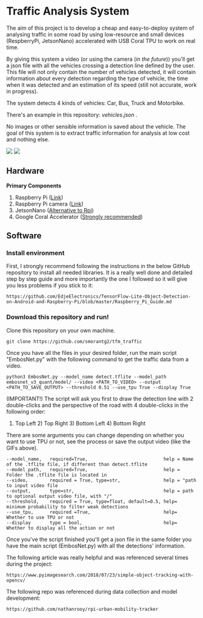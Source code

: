 # Traffic Analysis System

The aim of this project is to develop a cheap and easy-to-deploy system of analysing traffic in some road by using low-resource and small devices (RespberryPi, JetsonNano) accelerated with USB Coral TPU to work on real time.

By giving this system a video (or using the camera (*in the future*)) you'll get a json file with all the vehicles crossing a detection line defined by the user. This file will not only contain the number of vehicles detected, it will contain information about every detection regarding the type of vehicle, the time when it was detected and an estimation of its speed (still not accurate, work in progress).

The system detects 4 kinds of vehicles: Car, Bus, Truck and Motorbike.

There's an example in this repository: *vehicles.json* .

No images or other sensible information is saved about the vehicle. The goal of this system is to extract traffic information for analysis at low cost and nothing else.

<span>
  <img src='GIF_long.gif'> 
  <img src='GIF_short.gif'>
</span>


## Hardware
<b>Primary Components</b>
1) Raspberry Pi (<a target="_blank" href="https://www.raspberrypi.org/products/raspberry-pi-4-model-b"/>Link</a>)
2) Raspberry Pi camera (<a target="_blank" href="https://www.raspberrypi.org/products/camera-module-v2/">Link</a>)
3) JetsonNano (<a target="_blank" href="https://developer.nvidia.com/embedded/jetson-nano-developer-kit">Alternative to Rpi</a>)
4) Google Coral Accelerator (<a target="_blank" href="https://coral.ai/products/accelerator">Strongly recommended</a>)

## Software

### Install environment

First, I strongly recommend following the instructions in the below GitHub repository to install all needed libraries. 
It is a really well done and detailed step by step guide and more importantly the one I followed so it will give you less problems if you stick to it:
```
https://github.com/EdjeElectronics/TensorFlow-Lite-Object-Detection-on-Android-and-Raspberry-Pi/blob/master/Raspberry_Pi_Guide.md
```
### Download this repository and run!

Clone this repository on your own machine.

```
git clone https://github.com/smorantg2/tfm_traffic
```
Once you have all the files in your desired folder, run the main script "EmbosNet.py" with the following command to get the traffic data from a video.

```
python3 EmbosNet.py --model_name detect.tflite --model_path embosnet_v3_quant/model/ --video <PATH_TO_VIDEO> --output <PATH_TO_SAVE_OUTPUT> --threshold 0.51 --use_tpu True --display True
```
(IMPORTANT!)
The script will ask you first to draw the detection line with 2 double-clicks and the perspective of the road with 4 double-clicks in the following order:
1) Top Left 2) Top Right 3) Bottom Left 4) Bottom Right

There are some arguments you can change depending on whether you want to use TPU or not, see the process or save the output video (like the GIFs above).

```
--model_name,   required=True,                            help = Name of the .tflite file, if different than detect.tflite
--model_path,   required=True,                            help = Folder the .tflite file is located in
--video,        required = True, type=str,                help = "path to input video file
--output,       type=str,                                 help = path to optional output video file, with "/"
--threshold,    required = True, type=float, default=0.5, help= minimum probability to filter weak detections
--use_tpu,      required =True,                           help= Whether to use TPU or not
--display       type = bool,                              help= Whether to display all the action or not
```

Once you've the script finished you'll get a json file in the same folder you have the main script (EmbosNet.py) with all the detections' information.


The following article was really helpful and was referenced several times during the project:

```
https://www.pyimagesearch.com/2018/07/23/simple-object-tracking-with-opencv/
```

The following repo was referenced during data collection and model development:
```
https://github.com/nathanrooy/rpi-urban-mobility-tracker
```
